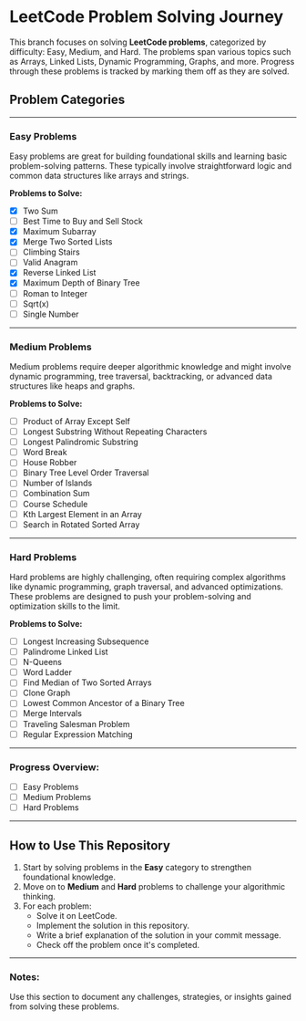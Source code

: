# LeetCode Problem Solving Journey

This branch focuses on solving **LeetCode problems**, categorized by difficulty: Easy, Medium, and Hard. The problems span various topics such as Arrays, Linked Lists, Dynamic Programming, Graphs, and more. Progress through these problems is tracked by marking them off as they are solved.

## Problem Categories

---

### Easy Problems

Easy problems are great for building foundational skills and learning basic problem-solving patterns. These typically involve straightforward logic and common data structures like arrays and strings.

**Problems to Solve:**

- [x] Two Sum
- [ ] Best Time to Buy and Sell Stock
- [x] Maximum Subarray
- [x] Merge Two Sorted Lists
- [ ] Climbing Stairs
- [ ] Valid Anagram
- [x] Reverse Linked List
- [x] Maximum Depth of Binary Tree
- [ ] Roman to Integer
- [ ] Sqrt(x)
- [ ] Single Number

---

### Medium Problems

Medium problems require deeper algorithmic knowledge and might involve dynamic programming, tree traversal, backtracking, or advanced data structures like heaps and graphs.

**Problems to Solve:**

- [ ] Product of Array Except Self
- [ ] Longest Substring Without Repeating Characters
- [ ] Longest Palindromic Substring
- [ ] Word Break
- [ ] House Robber
- [ ] Binary Tree Level Order Traversal
- [ ] Number of Islands
- [ ] Combination Sum
- [ ] Course Schedule
- [ ] Kth Largest Element in an Array
- [ ] Search in Rotated Sorted Array

---

### Hard Problems

Hard problems are highly challenging, often requiring complex algorithms like dynamic programming, graph traversal, and advanced optimizations. These problems are designed to push your problem-solving and optimization skills to the limit.

**Problems to Solve:**

- [ ] Longest Increasing Subsequence
- [ ] Palindrome Linked List
- [ ] N-Queens
- [ ] Word Ladder
- [ ] Find Median of Two Sorted Arrays
- [ ] Clone Graph
- [ ] Lowest Common Ancestor of a Binary Tree
- [ ] Merge Intervals
- [ ] Traveling Salesman Problem
- [ ] Regular Expression Matching

---

### Progress Overview:

- [ ] Easy Problems
- [ ] Medium Problems
- [ ] Hard Problems

---

## How to Use This Repository

1. Start by solving problems in the **Easy** category to strengthen foundational knowledge.
2. Move on to **Medium** and **Hard** problems to challenge your algorithmic thinking.
3. For each problem:
   - Solve it on LeetCode.
   - Implement the solution in this repository.
   - Write a brief explanation of the solution in your commit message.
   - Check off the problem once it's completed.

---

### Notes:

Use this section to document any challenges, strategies, or insights gained from solving these problems.

